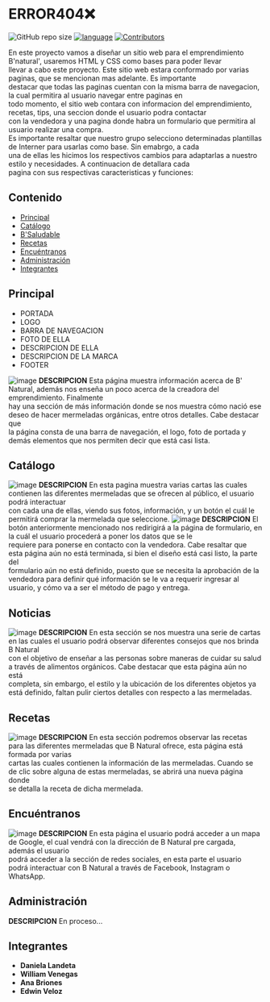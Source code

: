 # ERROR404❌

> 
![GitHub repo size](https://img.shields.io/github/repo-size/dannilandeta/project-dawm-g7)
[![language][language-shield]][language-url]
[![Contributors][contributors-shield]][contributors-url]




[language-shield]: https://img.shields.io/badge/Language-HTML-blue?style=plastic
[language-url]: https://www.java.com/es/download/
[contributors-shield]: https://img.shields.io/badge/contributors-4-success?style=plastic
[contributors-url]: https://github.com/dannilandeta/project-dawm-g7/graphs/contributors

En este proyecto vamos a diseñar un sitio web para el emprendimiento B'natural', usaremos HTML y CSS como bases para poder llevar  
llevar a cabo este proyecto. Este sitio web estara conformado por varias paginas, que se mencionan mas adelante. Es importante  
destacar que todas las paginas cuentan con la misma barra de navegacion, la cual permitira al usuario navegar entre paginas en  
todo momento, el sitio web contara con informacion del emprendimiento, recetas, tips, una seccion donde el usuario podra contactar  
con la vendedora y una pagina donde habra un formulario que permitira al usuario realizar una compra.  
Es importante resaltar que nuestro grupo selecciono determinadas plantillas de Interner para usarlas como base. Sin emabrgo, a cada  
una de ellas les hicimos los respectivos cambios para adaptarlas a nuestro estilo y necesidades. A continuacion de detallara cada  
pagina con sus respectivas caracteristicas y funciones:

## Contenido

* [Principal](#principal)
* [Catálogo](#catálogo)
* [B'Saludable](#noticias)
* [Recetas](#recetas)
* [Encuéntranos](#encuéntranos)
* [Administración](#administración)
* [Integrantes](#integrantes)

## Principal

-	PORTADA
-	LOGO
-	BARRA DE NAVEGACION
-	FOTO DE ELLA
-	DESCRIPCION DE ELLA
-	DESCRIPCION DE LA MARCA
-	FOOTER

![image](https://user-images.githubusercontent.com/54828392/122517536-c4b34a00-cfd5-11eb-8ad6-240e3852987c.png)
**DESCRIPCION** Esta página muestra información acerca de B' Natural, además nos enseña un poco acerca de la creadora del emprendimiento. Finalmente  
hay una sección de más información donde se nos muestra cómo nació ese deseo de hacer mermeladas orgánicas, entre otros detalles. Cabe destacar que  
la página consta de una barra de navegación, el logo, foto de portada y demás elementos que nos permiten decir que está casi lista.  
  
  

## Catálogo
![image](https://user-images.githubusercontent.com/54828392/122517637-e44a7280-cfd5-11eb-91dc-3f863d7abea0.png)
**DESCRIPCION** En esta pagina muestra varias cartas las cuales contienen las diferentes mermeladas que se ofrecen al público, el usuario podrá interactuar  
con cada una de ellas, viendo sus fotos, información, y un botón el cuál le permitirá comprar la mermelada que seleccione.
![image](https://user-images.githubusercontent.com/54828392/122517838-1d82e280-cfd6-11eb-8dfc-31753b02b9c4.png)
**DESCRIPCION** El botón anteriormente mencionado nos redirigirá a la página de formulario, en la cuál el usuario procederá a poner los datos que se le  
requiere para ponerse en contacto con la vendedora. Cabe resaltar que esta página aún no está terminada, si bien el diseño está casi listo, la parte del  
formulario aún no está definido, puesto que se necesita la aprobación de la vendedora para definir qué información se le va a requerir ingresar al  
usuario, y cómo va a ser el método de pago y entrega.  
  
  

## Noticias
![image](https://user-images.githubusercontent.com/54828392/122517903-2ffd1c00-cfd6-11eb-8b7e-8051a6f29ac9.png)
**DESCRIPCION** En esta sección se nos muestra una serie de cartas en las cuales el usuario podrá observar diferentes consejos que nos brinda B Natural  
con el objetivo de enseñar a las personas sobre maneras de cuidar su salud a través de alimentos orgánicos. Cabe destacar que esta página aún no está  
completa, sin embargo, el estilo y la ubicación de los diferentes objetos ya está definido, faltan pulir ciertos detalles con respecto a las mermeladas.


## Recetas
![image](https://user-images.githubusercontent.com/54828392/122517697-f88e6f80-cfd5-11eb-97a3-89decd929305.png)
**DESCRIPCION** En esta sección podremos observar las recetas para las diferentes mermeladas que B Natural ofrece, esta página está formada por varias  
cartas las cuales contienen la información de las mermeladas. Cuando se de clic sobre alguna de estas mermeladas, se abrirá una nueva página donde  
se detalla la receta de dicha mermelada.


## Encuéntranos
![image](https://user-images.githubusercontent.com/54828392/122517617-ddbbfb00-cfd5-11eb-912d-d055b7c764b7.png)
**DESCRIPCION** En esta página el usuario podrá acceder a un mapa de Google, el cual vendrá con la dirección de B Natural pre cargada, además el usuario  
podrá acceder a la sección de redes sociales, en esta parte el usuario podrá interactuar con B Natural a través de Facebook, Instagram o WhatsApp.


## Administración
**DESCRIPCION** En proceso...


## Integrantes
* **Daniela Landeta**
* **William Venegas**
* **Ana Briones**
* **Edwin Veloz**


